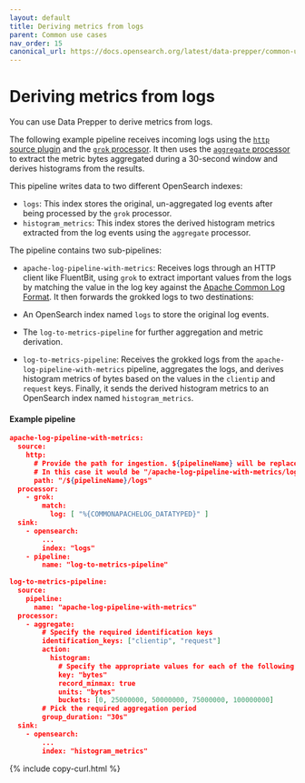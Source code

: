 ```yaml
---
layout: default
title: Deriving metrics from logs
parent: Common use cases
nav_order: 15
canonical_url: https://docs.opensearch.org/latest/data-prepper/common-use-cases/metrics-logs/
---
```


# Deriving metrics from logs

You can use Data Prepper to derive metrics from logs. 

The following example pipeline receives incoming logs using the [`http` source plugin]({{site.url}}{{site.baseurl}}/data-prepper/pipelines/configuration/sources/http-source) and the [`grok` processor]({{site.url}}{{site.baseurl}}/data-prepper/pipelines/configuration/processors/grok/). It then uses the [`aggregate` processor]({{site.url}}{{site.baseurl}}/data-prepper/pipelines/configuration/processors/aggregate/) to extract the metric bytes aggregated during a 30-second window and derives histograms from the results.

This pipeline writes data to two different OpenSearch indexes:

- `logs`: This index stores the original, un-aggregated log events after being processed by the `grok` processor.
- `histogram_metrics`: This index stores the derived histogram metrics extracted from the log events using the `aggregate` processor.

The pipeline contains two sub-pipelines:

- `apache-log-pipeline-with-metrics`: Receives logs through an HTTP client like FluentBit, using `grok` to extract important values from the logs by matching the value in the log key against the [Apache Common Log Format](https://httpd.apache.org/docs/2.4/logs.html#accesslog). It then forwards the grokked logs to two destinations:

 - An OpenSearch index named `logs` to store the original log events.
 - The `log-to-metrics-pipeline` for further aggregation and metric derivation.

- `log-to-metrics-pipeline`: Receives the grokked logs from the `apache-log-pipeline-with-metrics` pipeline, aggregates the logs, and derives histogram metrics of bytes based on the values in the `clientip` and `request` keys. Finally, it sends the derived histogram metrics to an OpenSearch index named `histogram_metrics`.
  
#### Example pipeline

```json
apache-log-pipeline-with-metrics:
  source:
    http:
      # Provide the path for ingestion. ${pipelineName} will be replaced with pipeline name configured for this pipeline.
      # In this case it would be "/apache-log-pipeline-with-metrics/logs". This will be the FluentBit output URI value.
      path: "/${pipelineName}/logs"
  processor:
    - grok:
        match:
          log: [ "%{COMMONAPACHELOG_DATATYPED}" ]
  sink:
    - opensearch:
        ...
        index: "logs"
    - pipeline:
        name: "log-to-metrics-pipeline"
        
log-to-metrics-pipeline:
  source:
    pipeline:
      name: "apache-log-pipeline-with-metrics"
  processor:
    - aggregate:
        # Specify the required identification keys
        identification_keys: ["clientip", "request"]
        action:
          histogram:
            # Specify the appropriate values for each of the following fields
            key: "bytes"
            record_minmax: true
            units: "bytes"
            buckets: [0, 25000000, 50000000, 75000000, 100000000]
        # Pick the required aggregation period
        group_duration: "30s"
  sink:
    - opensearch:
        ...
        index: "histogram_metrics"
```
{% include copy-curl.html %}
